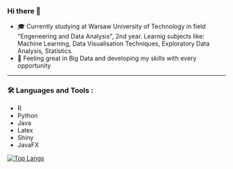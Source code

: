 ### Hi there 👋

- :mortar_board: Currently studying at Warsaw University of Technology in field "Engeneering and Data Analysis", 2nd year. Learnig subjects like: Machine Learning, Data Visualisation Techniques, Exploratory Data Analysis, Statistics. 
- 🔭 Feeling great in Big Data and developing my skills with every opportunity

---

### :hammer_and_wrench: Languages and Tools :
- R
- Python
- Java
- Latex
- Shiny
- JavaFX


[![Top Langs](https://github-readme-stats.vercel.app/api/top-langs/?username=przybytniowskaj)](https://github.com/anuraghazra/github-readme-stats)
